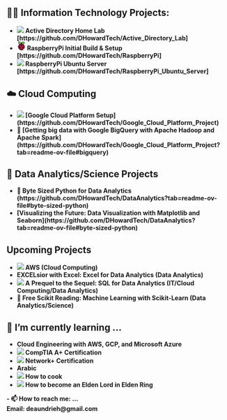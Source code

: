 <h2>👨‍💻 Information Technology Projects:</h2>
<ul>
  <li><b><img height="20" src="https://user-images.githubusercontent.com/25181517/186884150-05e9ff6d-340e-4802-9533-2c3f02363ee3.png"> Active Directory Home Lab [https://github.com/DHowardTech/Active_Directory_Lab] </b></li>
  <li><b><img height="20" src="https://github.com/iiiypuk/rpi-icon/blob/master/128.png"> RaspberryPi Initial Build & Setup [https://github.com/DHowardTech/RaspberryPi] </b></li>
  <li><b><img height="20" src="https://user-images.githubusercontent.com/25181517/186884153-99edc188-e4aa-4c84-91b0-e2df260ebc33.png"> RaspberryPi Ubuntu Server [https://github.com/DHowardTech/RaspberryPi_Ubuntu_Server]</b></li>
</ul>

<h2> ☁️ Cloud Computing </h2>
<ul>
  <li><b><img height="20" src="https://user-images.githubusercontent.com/25181517/183911547-990692bc-8411-4878-99a0-43506cdb69cf.png"> [Google Cloud Platform Setup](https://github.com/DHowardTech/Google_Cloud_Platform_Project)  </b></li>
  <li><b>🧊 [Getting big data with Google BigQuery with Apache Hadoop and Apache Spark](https://github.com/DHowardTech/Google_Cloud_Platform_Project?tab=readme-ov-file#bigquery) </b></li>
</ul>

<h2> 🔬 Data Analytics/Science Projects </h2>
<ul>
  <li><b> 🐍 Byte Sized Python for Data Analytics (https://github.com/DHowardTech/DataAnalytics?tab=readme-ov-file#byte-sized-python) </b></li>
   <li><b>[Visualizing the Future: Data Visualization with Matplotlib and Seaborn](https://github.com/DHowardTech/DataAnalytics?tab=readme-ov-file#byte-sized-python) </b></li>
</ul>


<h2> Upcoming Projects </h2>
<ul>
  <li><b><img height="20" src="https://user-images.githubusercontent.com/25181517/183896132-54262f2e-6d98-41e3-8888-e40ab5a17326.png"> AWS (Cloud Computing)</b></li>
  <li><b>EXCELsior with Excel: Excel for Data Analytics (Data Analytics)</b></li>
  <li><b><img height="30" src="https://user-images.githubusercontent.com/25181517/183896128-ec99105a-ec1a-4d85-b08b-1aa1620b2046.png"> A Prequel to the Sequel: SQL for Data Analytics (IT/Cloud Computing/Data Analytics)</b></li>
  <li><b>🤖 Free Scikit Reading: Machine Learning with Scikit-Learn (Data Analytics/Science)</b></li>
</ul>

 <h2>🌱 I’m currently learning ...</h2>
  <ul>
    <li><b>Cloud Engineering with AWS, GCP, and Microsoft Azure</b></li>
    <li><b> <img height="20" src="https://images.credly.com/size/680x680/images/63482325-a0d6-4f64-ae75-f5f33922c7d0/CompTIA_A_2Bce.png"> CompTIA A+ Certification</b></li>
    <li><b> <img height="20" src="https://comptiawebsite.blob.core.windows.net/webcontent/images/default-source/siteicons/logonetworkplus.svg?sfvrsn=1ca21668_2"> Network+ Certification</b></li>
    <li><b> Arabic </b></li>
    <li><b><img height="20" src="https://fontawesome.com/icons/utensils?f=classic&s=solid"> How to cook </b></li>
    <li><b><img height="20" src="https://cdn2.steamgriddb.com/icon/7316e11fe78963395fbab4a85d0b8f85/32/256x256.png"> How to become an Elden Lord in Elden Ring </b></li>
 </ul>










<!-- **dhowardtech/dhowardtech** is a ✨ _special_ ✨ repository because its `README.md` (this file) appears on your GitHub profile.

Here are some ideas to get you started:
-
- 👯 I’m looking to collaborate on ...
- 🤔 I’m looking for help with ...
- 💬 Ask me about ...

-  Pronouns: ...
- ⚡ Fun fact: ...
--><b>- 📫 How to reach me: ...</b>
</br>
<b> Email: deaundrieh@gmail.com

